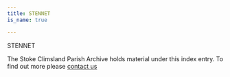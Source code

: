 ```yaml
---
title: STENNET
is_name: true

---
```


STENNET


The Stoke Climsland Parish Archive holds material under this index entry. To find out more please [contact us](/contact/)
